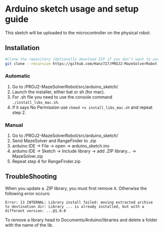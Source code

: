 # Arduino sketch usage and setup guide
This sketch will be uploaded to the microcontroller on the physical robot.

## Installation
```sh
#Clone the repository (Optionally download ZIP if you don't want to use git)
git clone --recursive https://github.com/Hanz727/PROJ2-MazeSolverRobot.git
```

### Automatic
1. Go to /PROJ2-MazeSolverRobot/src/arduino_sketch/
2. Launch the installer, either bat or sh (for mac).
3. For .sh file you need to use the console command `./install_libs_mac.sh`.
4. If it says No Permission use `chmod +x install_libs_mac.sh` and repeat step 2.

### Manual

1. Go to /PROJ2-MazeSolverRobot/src/arduino_sketch/
2. Send MazeSolver and RangeFinder to .zip
3. arduino IDE -> File -> open -> arduino_sketch.ino
4. arduino IDE -> Sketch -> Include library -> add .ZIP library... -> MazeSolver.zip
5. Repeat step 4 for RangeFinder.zip

## TroubleShooting

When you update a .ZIP library, you must first remove it. Otherwise the following error occurs:
```
Error: 13 INTERNAL: Library install failed: moving extracted archive to destination dir: Library ... is already installed, but with a different version: ...@1.0.0
```

To remove a library head to Documents/Arduino/libraries and delete a folder with the name of the lib.
